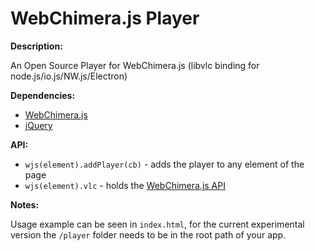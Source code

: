 # WebChimera.js Player
**Description:**

An Open Source Player for WebChimera.js (libvlc binding for node.js/io.js/NW.js/Electron)

**Dependencies:**
- [WebChimera.js](https://github.com/RSATom/WebChimera.js)
- [jQuery](https://www.npmjs.com/package/jquery)

**API:**
- ``wjs(element).addPlayer(cb)`` - adds the player to any element of the page
- ``wjs(element).vlc`` - holds the [WebChimera.js API](https://github.com/RSATom/WebChimera.js/wiki/JS-API)

**Notes:**

Usage example can be seen in ``index.html``, for the current experimental version the ``/player`` folder needs to be in the root path of your app.

